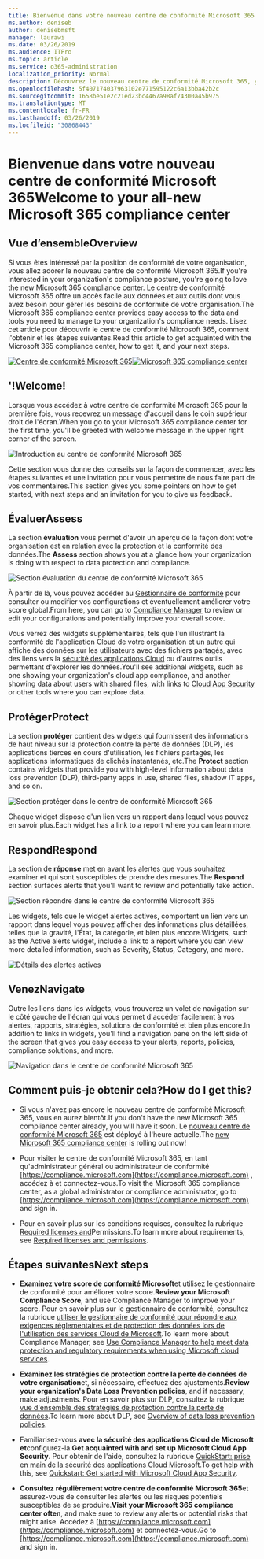 ```yaml
---
title: Bienvenue dans votre nouveau centre de conformité Microsoft 365
ms.author: deniseb
author: denisebmsft
manager: laurawi
ms.date: 03/26/2019
ms.audience: ITPro
ms.topic: article
ms.service: o365-administration
localization_priority: Normal
description: Découvrez le nouveau centre de conformité Microsoft 365, y compris ce qu'il contient, comment l'obtenir et les étapes suivantes.
ms.openlocfilehash: 5f407174037963102e771595122c6a13bba42b2c
ms.sourcegitcommit: 1658be51e2c21ed23bc4467a98af74300a45b975
ms.translationtype: MT
ms.contentlocale: fr-FR
ms.lasthandoff: 03/26/2019
ms.locfileid: "30868443"
---
```

# <a name="welcome-to-your-all-new-microsoft-365-compliance-center"></a><span data-ttu-id="fec79-103">Bienvenue dans votre nouveau centre de conformité Microsoft 365</span><span class="sxs-lookup"><span data-stu-id="fec79-103">Welcome to your all-new Microsoft 365 compliance center</span></span>

## <a name="overview"></a><span data-ttu-id="fec79-104">Vue d’ensemble</span><span class="sxs-lookup"><span data-stu-id="fec79-104">Overview</span></span>

<span data-ttu-id="fec79-105">Si vous êtes intéressé par la position de conformité de votre organisation, vous allez adorer le nouveau centre de conformité Microsoft 365.</span><span class="sxs-lookup"><span data-stu-id="fec79-105">If you're interested in your organization's compliance posture, you're going to love the new Microsoft 365 compliance center.</span></span> <span data-ttu-id="fec79-106">Le centre de conformité Microsoft 365 offre un accès facile aux données et aux outils dont vous avez besoin pour gérer les besoins de conformité de votre organisation.</span><span class="sxs-lookup"><span data-stu-id="fec79-106">The Microsoft 365 compliance center provides easy access to the data and tools you need to manage to your organization's compliance needs.</span></span> <span data-ttu-id="fec79-107">Lisez cet article pour découvrir le centre de conformité Microsoft 365, comment l'obtenir et les étapes suivantes.</span><span class="sxs-lookup"><span data-stu-id="fec79-107">Read this article to get acquainted with the Microsoft 365 compliance center, how to get it, and your next steps.</span></span>

<span data-ttu-id="fec79-108">[![Centre de conformité Microsoft 365](media/m365-compliance-center.png)](https://compliance.microsoft.com)</span><span class="sxs-lookup"><span data-stu-id="fec79-108">[![Microsoft 365 compliance center](media/m365-compliance-center.png)](https://compliance.microsoft.com)</span></span>

## <a name="welcome"></a><span data-ttu-id="fec79-109">'!</span><span class="sxs-lookup"><span data-stu-id="fec79-109">Welcome!</span></span>

<span data-ttu-id="fec79-110">Lorsque vous accédez à votre centre de conformité Microsoft 365 pour la première fois, vous recevrez un message d'accueil dans le coin supérieur droit de l'écran.</span><span class="sxs-lookup"><span data-stu-id="fec79-110">When you go to your Microsoft 365 compliance center for the first time, you'll be greeted with welcome message in the upper right corner of the screen.</span></span>

![Introduction au centre de conformité Microsoft 365](media/m365-compliancecenter-welcomesteps.png)

<span data-ttu-id="fec79-112">Cette section vous donne des conseils sur la façon de commencer, avec les étapes suivantes et une invitation pour vous permettre de nous faire part de vos commentaires.</span><span class="sxs-lookup"><span data-stu-id="fec79-112">This section gives you some pointers on how to get started, with next steps and an invitation for you to give us feedback.</span></span>

## <a name="assess"></a><span data-ttu-id="fec79-113">Évaluer</span><span class="sxs-lookup"><span data-stu-id="fec79-113">Assess</span></span>

<span data-ttu-id="fec79-114">La section **évaluation** vous permet d'avoir un aperçu de la façon dont votre organisation est en relation avec la protection et la conformité des données.</span><span class="sxs-lookup"><span data-stu-id="fec79-114">The **Assess** section shows you at a glance how your organization is doing with respect to data protection and compliance.</span></span>

![Section évaluation du centre de conformité Microsoft 365](media/m365-compliance-center-assess.png)

<span data-ttu-id="fec79-116">À partir de là, vous pouvez accéder au [Gestionnaire de conformité](meet-data-protection-and-regulatory-reqs-using-microsoft-cloud.md) pour consulter ou modifier vos configurations et éventuellement améliorer votre score global.</span><span class="sxs-lookup"><span data-stu-id="fec79-116">From here, you can go to [Compliance Manager](meet-data-protection-and-regulatory-reqs-using-microsoft-cloud.md) to review or edit your configurations and potentially improve your overall score.</span></span>

<span data-ttu-id="fec79-117">Vous verrez des widgets supplémentaires, tels que l'un illustrant la conformité de l'application Cloud de votre organisation et un autre qui affiche des données sur les utilisateurs avec des fichiers partagés, avec des liens vers la [sécurité des applications Cloud](https://docs.microsoft.com/cloud-app-security/) ou d'autres outils permettant d'explorer les données.</span><span class="sxs-lookup"><span data-stu-id="fec79-117">You'll see additional widgets, such as one showing your organization's cloud app compliance, and another showing data about users with shared files, with links to [Cloud App Security](https://docs.microsoft.com/cloud-app-security/) or other tools where you can explore data.</span></span>

## <a name="protect"></a><span data-ttu-id="fec79-118">Protéger</span><span class="sxs-lookup"><span data-stu-id="fec79-118">Protect</span></span>

<span data-ttu-id="fec79-119">La section **protéger** contient des widgets qui fournissent des informations de haut niveau sur la protection contre la perte de données (DLP), les applications tierces en cours d'utilisation, les fichiers partagés, les applications informatiques de clichés instantanés, etc.</span><span class="sxs-lookup"><span data-stu-id="fec79-119">The **Protect** section contains widgets that provide you with high-level information about data loss prevention (DLP), third-party apps in use, shared files, shadow IT apps, and so on.</span></span> 

![Section protéger dans le centre de conformité Microsoft 365](media/m365-compliance-center-protect.png)

<span data-ttu-id="fec79-121">Chaque widget dispose d'un lien vers un rapport dans lequel vous pouvez en savoir plus.</span><span class="sxs-lookup"><span data-stu-id="fec79-121">Each widget has a link to a report where you can learn more.</span></span>

## <a name="respond"></a><span data-ttu-id="fec79-122">Respond</span><span class="sxs-lookup"><span data-stu-id="fec79-122">Respond</span></span>

<span data-ttu-id="fec79-123">La section de **réponse** met en avant les alertes que vous souhaitez examiner et qui sont susceptibles de prendre des mesures.</span><span class="sxs-lookup"><span data-stu-id="fec79-123">The **Respond** section surfaces alerts that you'll want to review and potentially take action.</span></span>

![Section répondre dans le centre de conformité Microsoft 365](media/m365-compliance-center-respond.png)

<span data-ttu-id="fec79-125">Les widgets, tels que le widget alertes actives, comportent un lien vers un rapport dans lequel vous pouvez afficher des informations plus détaillées, telles que la gravité, l'État, la catégorie, et bien plus encore.</span><span class="sxs-lookup"><span data-stu-id="fec79-125">Widgets, such as the Active alerts widget, include a link to a report where you can view more detailed information, such as Severity, Status, Category, and more.</span></span>

![Détails des alertes actives](media/m365-compliance-center-alerts-details.png) 

## <a name="navigate"></a><span data-ttu-id="fec79-127">Venez</span><span class="sxs-lookup"><span data-stu-id="fec79-127">Navigate</span></span>

<span data-ttu-id="fec79-128">Outre les liens dans les widgets, vous trouverez un volet de navigation sur le côté gauche de l'écran qui vous permet d'accéder facilement à vos alertes, rapports, stratégies, solutions de conformité et bien plus encore.</span><span class="sxs-lookup"><span data-stu-id="fec79-128">In addition to links in widgets, you'll find a navigation pane on the left side of the screen that gives you easy access to your alerts, reports, policies, compliance solutions, and more.</span></span> 

![Navigation dans le centre de conformité Microsoft 365](media/m365-compliance-center-leftnav.png)

## <a name="how-do-i-get-this"></a><span data-ttu-id="fec79-130">Comment puis-je obtenir cela?</span><span class="sxs-lookup"><span data-stu-id="fec79-130">How do I get this?</span></span>

- <span data-ttu-id="fec79-131">Si vous n'avez pas encore le nouveau centre de conformité Microsoft 365, vous en aurez bientôt.</span><span class="sxs-lookup"><span data-stu-id="fec79-131">If you don't have the new Microsoft 365 compliance center already, you will have it soon.</span></span> <span data-ttu-id="fec79-132">Le [nouveau centre de conformité Microsoft 365](microsoft-security-and-compliance.md#microsoft-365-compliance-center) est déployé à l'heure actuelle.</span><span class="sxs-lookup"><span data-stu-id="fec79-132">The [new Microsoft 365 compliance center](microsoft-security-and-compliance.md#microsoft-365-compliance-center) is rolling out now!</span></span>

- <span data-ttu-id="fec79-133">Pour visiter le centre de conformité Microsoft 365, en tant qu'administrateur général ou administrateur de conformité [https://compliance.microsoft.com](https://compliance.microsoft.com) , accédez à et connectez-vous.</span><span class="sxs-lookup"><span data-stu-id="fec79-133">To visit the Microsoft 365 compliance center, as a global administrator or compliance administrator, go to [https://compliance.microsoft.com](https://compliance.microsoft.com) and sign in.</span></span> 

- <span data-ttu-id="fec79-134">Pour en savoir plus sur les conditions requises, consultez la rubrique [Required licenses and](microsoft-security-and-compliance.md#required-licenses-and-permissions)Permissions.</span><span class="sxs-lookup"><span data-stu-id="fec79-134">To learn more about requirements, see [Required licenses and permissions](microsoft-security-and-compliance.md#required-licenses-and-permissions).</span></span>

## <a name="next-steps"></a><span data-ttu-id="fec79-135">Étapes suivantes</span><span class="sxs-lookup"><span data-stu-id="fec79-135">Next steps</span></span>

- <span data-ttu-id="fec79-136">**Examinez votre score de conformité Microsoft**et utilisez le gestionnaire de conformité pour améliorer votre score.</span><span class="sxs-lookup"><span data-stu-id="fec79-136">**Review your Microsoft Compliance Score**, and use Compliance Manager to improve your score.</span></span> <span data-ttu-id="fec79-137">Pour en savoir plus sur le gestionnaire de conformité, consultez la rubrique [utiliser le gestionnaire de conformité pour répondre aux exigences réglementaires et de protection des données lors de l'utilisation des services Cloud de Microsoft](meet-data-protection-and-regulatory-reqs-using-microsoft-cloud.md).</span><span class="sxs-lookup"><span data-stu-id="fec79-137">To learn more about Compliance Manager, see [Use Compliance Manager to help meet data protection and regulatory requirements when using Microsoft cloud services](meet-data-protection-and-regulatory-reqs-using-microsoft-cloud.md).</span></span>

- <span data-ttu-id="fec79-138">**Examinez les stratégies de protection contre la perte de données de votre organisation**et, si nécessaire, effectuez des ajustements.</span><span class="sxs-lookup"><span data-stu-id="fec79-138">**Review your organization's Data Loss Prevention policies**, and if necessary, make adjustments.</span></span> <span data-ttu-id="fec79-139">Pour en savoir plus sur DLP, consultez la rubrique [vue d'ensemble des stratégies de protection contre la perte de données](data-loss-prevention-policies.md).</span><span class="sxs-lookup"><span data-stu-id="fec79-139">To learn more about DLP, see [Overview of data loss prevention policies](data-loss-prevention-policies.md).</span></span> 

- <span data-ttu-id="fec79-140">Familiarisez-vous **avec la sécurité des applications Cloud de Microsoft et**configurez-la.</span><span class="sxs-lookup"><span data-stu-id="fec79-140">**Get acquainted with and set up Microsoft Cloud App Security**.</span></span> <span data-ttu-id="fec79-141">Pour obtenir de l'aide, consultez la rubrique [QuickStart: prise en main de la sécurité des applications Cloud Microsoft](https://docs.microsoft.com/cloud-app-security/getting-started-with-cloud-app-security).</span><span class="sxs-lookup"><span data-stu-id="fec79-141">To get help with this, see [Quickstart: Get started with Microsoft Cloud App Security](https://docs.microsoft.com/cloud-app-security/getting-started-with-cloud-app-security).</span></span>  

- <span data-ttu-id="fec79-142">**Consultez régulièrement votre centre de conformité Microsoft 365**et assurez-vous de consulter les alertes ou les risques potentiels susceptibles de se produire.</span><span class="sxs-lookup"><span data-stu-id="fec79-142">**Visit your Microsoft 365 compliance center often**, and make sure to review any alerts or potential risks that might arise.</span></span> <span data-ttu-id="fec79-143">Accédez à [https://compliance.microsoft.com](https://compliance.microsoft.com) et connectez-vous.</span><span class="sxs-lookup"><span data-stu-id="fec79-143">Go to [https://compliance.microsoft.com](https://compliance.microsoft.com) and sign in.</span></span>